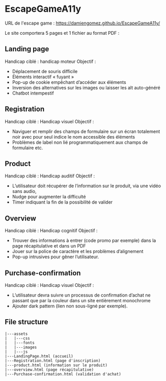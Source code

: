 # EscapeGameA11y

URL de l'escape game : https://damiengomez.github.io/EscapeGameA11y/

Le site comportera 5 pages et 1 fichier au format PDF :

## Landing page
Handicap ciblé : handicap moteur
Objectif : 
- Déplacement de souris difficile
- Éléments interactif « fuyant »
- Pop-up de cookie empêchant d’accéder aux éléments
- Inversion des alternatives sur les images ou laisser les alt auto-généré
- Chatbot intempestif

## Registration
Handicap ciblé : Handicap visuel
Objectif :
- Naviguer et remplir des champs de formulaire sur un écran totalement noir avec pour seul indice le nom accessible des éléments
- Problèmes de label non lié programmatiquement aux champs de formulaire etc.

## Product
Handicap ciblé : Handicap auditif
Objectif :
- L’utilisateur doit récupérer de l’information sur le produit, via une vidéo sans audio,
- Nudge pour augmenter la difficulté 
- Timer indiquant la fin de la possibilité de valider

## Overview
Handicap ciblé : Handicap cognitif
Objectif :
- Trouver des informations à entrer (code promo par exemple) dans la page récapitulative et dans un PDF
- Jouer sur la police de caractère et les problèmes d’alignement
- Pop-up intrusives pour gêner l’utilisateur.

## Purchase-confirmation
Handicap ciblé : Handicap visuel
Objectif :
- L’utilisateur devra suivre un processus de confirmation d’achat ne passant que par la couleur dans un site entièrement monochrome
- Ajouter dark pattern (lien non sous-ligné par exemple).


## File structure
```
|---assets
|   |---css
|   |---fonts
|   |---images
|   |---js
|---LandingPage.html (accueil)
|---Registration.html (page d'inscription)
|---product.html (information sur le produit) 
|---overview.html (page récapitulative)
|---Purchase-confirmation.html (validation d'achat)
```
